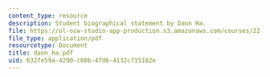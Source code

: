 ```yaml
---
content_type: resource
description: Student biographical statement by Daon Ha.
file: https://ol-ocw-studio-app-production.s3.amazonaws.com/courses/22-a09-career-options-for-biomedical-research-fall-2006/632fe59a4290c60b47d64132c715182e_daon_ha.pdf
file_type: application/pdf
resourcetype: Document
title: daon_ha.pdf
uid: 632fe59a-4290-c60b-47d6-4132c715182e
---
```

